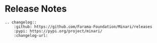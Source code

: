 # Release Notes

```{eval-rst}
.. changelog::
    :github: https://github.com/Farama-Foundation/Minari/releases
    :pypi: https://pypi.org/project/minari/
    :changelog-url:
```

